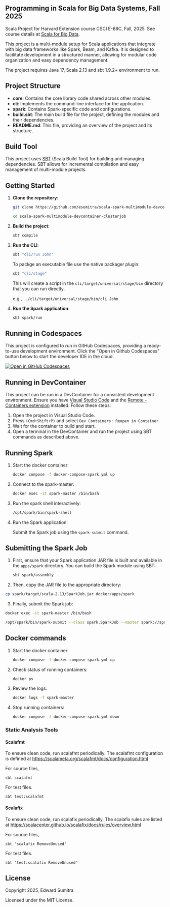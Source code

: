 ## Programming in Scala for Big Data Systems, Fall 2025
Scala Project for Harvard Extension course CSCI E-88C, Fall, 2025. See course details at [Scala for Big Data](https://courses.dce.harvard.edu/?details&srcdb=202601&crn=16769).


This project is a multi-module setup for Scala applications that integrate with big data frameworks like Spark, Beam, and Kafka. It is designed to facilitate development in a structured manner, allowing for modular code organization and easy dependency management.

The project requires Java 17, Scala 2.13 and sbt 1.9.2+ environment to run.

## Project Structure
- **core**: Contains the core library code shared across other modules.
- **cli**: Implements the command-line interface for the application.
- **spark**: Contains Spark-specific code and configurations.
- **build.sbt**: The main build file for the project, defining the modules and their dependencies.
- **README.md**: This file, providing an overview of the project and its structure.

## Build Tool
This project uses [SBT](https://www.scala-sbt.org/) (Scala Build Tool) for building and managing dependencies. SBT allows for incremental compilation and easy management of multi-module projects.

## Getting Started
1. **Clone the repository**:
   ```bash
   git clone https://github.com/esumitra/scala-spark-multimodule-devcontainer-clusterjob.git

   cd scala-spark-multimodule-devcontainer-clusterjob
   ```
2. **Build the project**:
   ```bash
   sbt compile
   ```
3. **Run the CLI**:
   ```bash
   sbt "cli/run John"
   ```

   To packge an executable file use the native packager plugin:
   ```bash
   sbt "cli/stage"
    ```
    This will create a script in the `cli/target/universal/stage/bin` directory that you can run directly.

   e.g., ` ./cli/target/universal/stage/bin/cli John`
4. **Run the Spark application**:
   ```bash
   sbt spark/run
   ```

## Running in Codespaces
This project is configured to run in GitHub Codespaces, providing a ready-to-use development environment. Click the "Open in Github Codespaces" button below to start the developer IDE in the cloud.

[![Open in GitHub Codespaces](https://github.com/codespaces/badge.svg)](https://codespaces.new/esumitra/scala-spark-multimodule-devcontainer-clusterjob?quickstart=1)


## Running in DevContainer
This project can be run in a DevContainer for a consistent development environment. Ensure you have [Visual Studio Code](https://code.visualstudio.com/) and the [Remote - Containers extension](https://marketplace.visualstudio.com/items?itemName=ms-vscode-remote.remote-containers) installed. Follow these steps:
1. Open the project in Visual Studio Code.
2. Press `(Cmd+Shift+P)` and select `Dev Containers: Reopen in Container`.
3. Wait for the container to build and start.
4. Open a terminal in the DevContainer and run the project using SBT commands as described above.

## Running Spark

1. Start the docker container:
   ```bash
   docker compose -f docker-compose-spark.yml up
   ```
2. Connect to the spark-master:
   ```bash
   docker exec -it spark-master /bin/bash
   ```
3. Run the spark shell interactively:
   ```bash
   /opt/spark/bin/spark-shell
   ```

4. Run the Spark application:

   Submit the Spark job using the `spark-submit` command.

## Submitting the Spark Job
1. First, ensure that your Spark application JAR file is built and available in the `apps/spark` directory. You can build the Spark module using SBT:
   ```bash
   sbt spark/assembly
   ```

2.    Then, copy the JAR file to the appropriate directory:
   ```bash
   cp spark/target/scala-2.13/SparkJob.jar docker/apps/spark
   ```

3.    Finally, submit the Spark job:
   ```bash
   docker exec -it spark-master /bin/bash
   
   /opt/spark/bin/spark-submit --class spark.SparkJob --master spark://spark-master:7077 /opt/spark-apps/SparkJob.jar
   ```
## Docker commands

1. Start the docker container:
   ```bash
   docker compose -f docker-compose-spark.yml up
   ```
2. Check status of running containers:
   ```bash
   docker ps
   ```
3. Review the logs:
   ```bash
   docker logs -f spark-master
   ```
4. Stop running containers:
   ```bash
   docker compose -f docker-compose-spark.yml down
   ```

### Static Analysis Tools

#### Scalafmt
To ensure clean code, run scalafmt periodically. The scalafmt configuration is defined at https://scalameta.org/scalafmt/docs/configuration.html

For source files,

`sbt scalafmt`

For test files.

`sbt test:scalafmt`

#### Scalafix
To ensure clean code, run scalafix periodically. The scalafix rules are listed at https://scalacenter.github.io/scalafix/docs/rules/overview.html

For source files,

`sbt "scalafix RemoveUnused"`

For test files.

`sbt "test:scalafix RemoveUnused"`

## License
Copyright 2025, Edward Sumitra

Licensed under the MIT License.